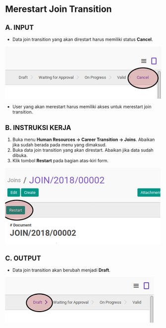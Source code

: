 # Merestart Join Transition

## A. INPUT

* Data join transition yang akan direstart harus memiliki status **Cancel**.

![](../../img/join-transition/status-cancel.png)

* User yang akan merestart harus memiliki akses untuk merestart join transition.

## B. INSTRUKSI KERJA

1. Buka menu **Human Resources -> Career Transition -> Joins**. Abaikan jika sudah berada pada menu yang dimaksud.
2. Buka data join transition yang akan direstart. Abaikan jika data sudah dibuka.
3. Klik tombol **Restart** pada bagian atas-kiri form.

![](../../img/join-transition/tombol-restart.png)

## C. OUTPUT

* Data join transition akan berubah menjadi **Draft**.

![](../../img/join-transition/status-draft.png)
